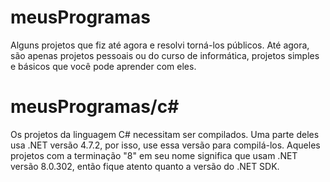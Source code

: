# meusProgramas
Alguns projetos que fiz até agora e resolvi torná-los públicos. Até agora, são apenas projetos pessoais ou do curso de informática, projetos simples e básicos que você pode aprender com eles.

# meusProgramas/c#
Os projetos da linguagem C# necessitam ser compilados. Uma parte deles usa .NET versão 4.7.2, por isso, use essa versão para compilá-los. Aqueles projetos com a terminação "8" em seu nome significa que usam .NET versão 8.0.302, então fique atento quanto a versão do .NET SDK.

